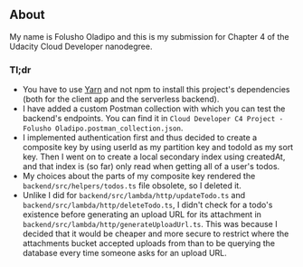 ## About
My name is Folusho Oladipo and this is my submission for Chapter 4 of the Udacity Cloud Developer nanodegree.

### Tl;dr
- You have to use [Yarn](https://yarnpkg.com/) and not npm to install this project's dependencies (both for the client app and the serverless backend).
- I have added a custom Postman collection with which you can test the backend's endpoints. You can find it in `Cloud Developer C4 Project - Folusho Oladipo.postman_collection.json`.
- I implemented authentication first and thus decided to create a composite key by using userId as my partition key and todoId as my sort key. Then I went on to create a local secondary index using createdAt, and that index is (so far) only read when getting all of a user's todos.
- My choices about the parts of my composite key rendered the `backend/src/helpers/todos.ts` file obsolete, so I deleted it.
- Unlike I did for `backend/src/lambda/http/updateTodo.ts` and `backend/src/lambda/http/deleteTodo.ts`, I didn't check for a todo's existence before generating an upload URL for its attachment in `backend/src/lambda/http/generateUploadUrl.ts`. This was because I decided that it would be cheaper and more secure to restrict where the attachments bucket accepted uploads from than to be querying the database every time someone asks for an upload URL.
